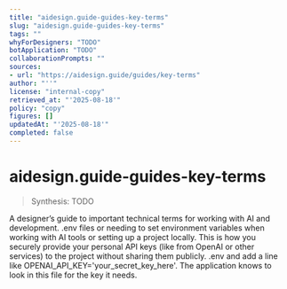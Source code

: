 ```yaml
---
title: "aidesign.guide-guides-key-terms"
slug: "aidesign.guide-guides-key-terms"
tags: ""
whyForDesigners: "TODO"
botApplication: "TODO"
collaborationPrompts: ""
sources:
- url: "https://aidesign.guide/guides/key-terms"
author: "''"
license: "internal-copy"
retrieved_at: "'2025-08-18'"
policy: "copy"
figures: []
updatedAt: "'2025-08-18'"
completed: false
---
```


# aidesign.guide-guides-key-terms

> Synthesis: TODO

A designer’s guide to important technical terms for working with AI and development.
.env files or needing to set environment variables when working with AI tools or setting up a project locally. This is how you securely provide your personal API keys (like from OpenAI or other services) to the project without sharing them publicly.
.env and add a line like
OPENAI_API_KEY='your_secret_key_here'. The application knows to look in this file for the key it needs.


